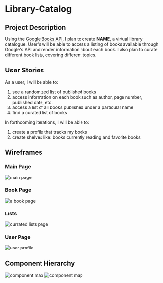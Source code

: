 # Library-Catalog

## Project Description 
Using the [Google Books API](https://developers.google.com/books), I plan to create **NAME**, a virtual library catalogue. User's will be able to access a listing of books available through Google's API and render information about each book. I also plan to curate different book lists, covering different topics.

## User Stories
As a user, I will be able to:
1. see a randomized list of published books
2. access information on each book such as author, page number, published date, etc. 
3. access a list of all books published under a particular name
4. find a curated list of books

In forthcoming iterations, I will be able to:
1. create a profile that tracks my books
2. create shelves like: books currently reading and favorite books


## Wireframes
### Main Page
![main page](https://i.imgur.com/S0zJX5E.png)
### Book Page
![a book page](https://i.imgur.com/1gInw4J.png)
### Lists
![currated lists page](https://i.imgur.com/Y2uCd3C.png)
### User Page
![user profile](https://i.imgur.com/usm95ox.png)

## Component Hierarchy
![component map](https://i.imgur.com/RNzCSlX.png)
![component map](https://i.imgur.com/WUkRZR4.png)